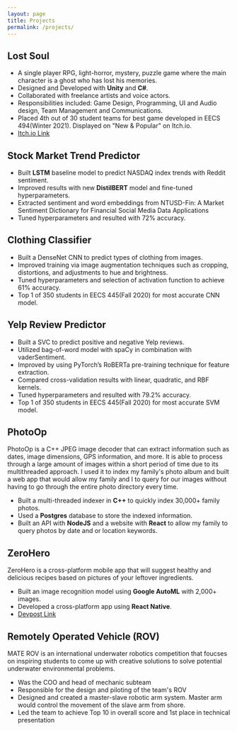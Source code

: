 ```yaml
---
layout: page
title: Projects
permalink: /projects/
---
```


## Lost Soul
- A single player RPG, light-horror, mystery, puzzle game where the main character is a ghost who has lost his memories.
- Designed and Developed with **Unity** and **C#**.
- Collaborated with freelance artists and voice actors.
- Responsibilities included: Game Design, Programming, UI and Audio design, Team Management and Communications.
- Placed 4th out of 30 student teams for best game developed in EECS 494(Winter 2021). Displayed on "New & Popular" on Itch.io.
- [Itch.io Link](https://zer0-studio.itch.io/lost-soul)

## Stock Market Trend Predictor
- Built **LSTM** baseline model to predict NASDAQ index trends with Reddit sentiment.
- Improved results with new **DistilBERT** model and fine-tuned hyperparameters.
- Extracted sentiment and word embeddings from NTUSD-Fin: A Market Sentiment Dictionary for Financial Social Media Data Applications
- Tuned hyperparameters and resulted with 72% accuracy.

## Clothing Classifier
- Built a DenseNet CNN to predict types of clothing from images.
- Improved training via image augmentation techniques such as cropping, distortions, and adjustments to hue and brightness.
- Tuned hyperparameters and selection of activation function to achieve 61% accuracy.
- Top 1 of 350 students in EECS 445(Fall 2020) for most accurate CNN model.

## Yelp Review Predictor
- Built a SVC to predict positive and negative Yelp reviews.
- Utilized bag-of-word model with spaCy in combination with vaderSentiment.
- Improved by using PyTorch’s RoBERTa pre-training technique for feature extraction.
- Compared cross-validation results with linear, quadratic, and RBF kernels.
- Tuned hyperparameters and resulted with 79.2% accuracy.
- Top 1 of 350 students in EECS 445(Fall 2020) for most accurate SVM model.

## PhotoOp
PhotoOp is a C++ JPEG image decoder that can extract information such as dates, image dimensions, GPS information, and more. It is able to process through a large amount of images within a short period of time due to its multithreaded approach. I used it to index my family's photo album and built a web app that would allow my family and I to query for our images without having to go through the entire photo directory every time.
- Built a multi-threaded indexer in **C++** to quickly index 30,000+ family photos.
- Used a **Postgres** database to store the indexed information.
- Built an API with **NodeJS** and a website with **React** to allow my family to query photos by date and or location keywords.

## ZeroHero

ZeroHero is a cross-platform mobile app that will suggest healthy and delicious recipes based on pictures of your leftover ingredients.

- Built an image recognition model using **Google AutoML** with 2,000+ images.
- Developed a cross-platform app using **React Native**.
- [Devpost Link](https://devpost.com/software/zerohero-reducing-food-waste-with-object-recognition)

## Remotely Operated Vehicle (ROV)
MATE ROV is an international underwater robotics competition that foucses on inspiring students to come up with creative solutions to solve potential underwater environmental problems.

- Was the COO and head of mechanic subteam
- Responsible for the design and piloting of the team's ROV
- Designed and created a master-slave robotic arm system. Master arm would control the movement of the slave arm from shore.
- Led the team to achieve Top 10 in overall score and 1st place in technical presentation

